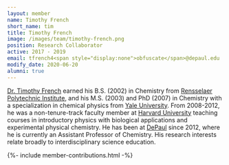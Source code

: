 ```yaml
---
layout: member
name: Timothy French
short_name: tim
title: Timothy French
image: /images/team/timothy-french.png
position: Research Collaborator
active: 2017 - 2019
email: tfrench4<span style="display:none">obfuscate</span>@depaul.edu
modify_date: 2020-06-20   
alumni: true
---
```


[Dr. Timothy French](https://csh.depaul.edu/faculty-staff/faculty-a-z/Pages/chemistry/timothy-french.aspx) earned his B.S. (2002) in Chemistry from [Rensselaer Polytechnic Institute](https://www.rpi.edu/), and his M.S. (2003) and PhD (2007) in Chemistry with a specialization in chemical physics from [Yale University](https://www.yale.edu/).  From 2008-2012, he was a non-tenure-track faculty member at [Harvard University](https://www.harvard.edu/) teaching courses in introductory physics with biological applications and experimental physical chemistry.  He has been at [DePaul](https://www.depaul.edu/) since 2012, where he is currently an Assistant Professor of Chemistry.  His research interests relate broadly to interdisciplinary science education.

{%- include member-contributions.html -%}